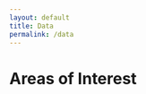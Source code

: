 ```yaml
---
layout: default
title: Data
permalink: /data
---
```


<head>
  <link rel="stylesheet" href="https://unpkg.com/leaflet@1.7.1/dist/leaflet.css" />
  <script src="https://unpkg.com/leaflet@1.7.1/dist/leaflet.js"></script>
</head>

# Areas of Interest

<div id="mapid" style="height: 500px;"></div> <!-- Increased height for better visibility -->

<script>
  // Initialize the map and center it on the US
  var map = L.map('mapid').setView([39.8283, -98.5795], 5); // Centered on the US with zoom level 5

  // Add OpenStreetMap tiles
  L.tileLayer('https://{s}.tile.openstreetmap.org/{z}/{x}/{y}.png', {
    attribution: '&copy; <a href="https://www.openstreetmap.org/copyright">OpenStreetMap</a> contributors'
  }).addTo(map);

  L.marker([37.9161, -85.9562]).addTo(map)
    .bindPopup("<b>Fort Knox, KY</b><br>Hispanic/Latino: 25.1% (2024")
    .openPopup();

  L.marker([33.2145, -117.3872]).addTo(map)
    .bindPopup("<b>Camp Pendleton, CA</b><br>Hispanic/Latino Population: 39.1% (2024)")
    .openPopup();

   L.marker([31.1551, -97.7646]).addTo(map)
    .bindPopup("<b>Fort Cavazos, TX</b><br>Hispanic/Latino Population: 24.19% (2020)")
    .openPopup();
</script>

